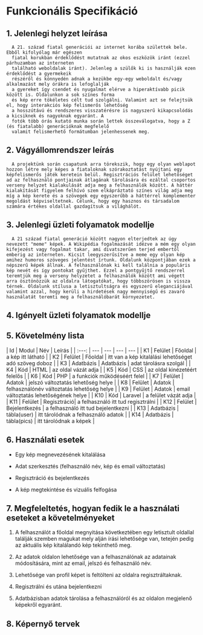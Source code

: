 # Funkcionális Specifikáció
## 1. Jelenlegi helyzet leírása
      A 21. század fiatal generációi az internet korába születtek bele. Ebből kifolyólag már egészen
      fiatal korukban érdeklődést mutatnak az okos eszközök iránt (ezzel párhuzamban az interneten
      található weboldalak iránt). Jelenleg a szülők ki is használják ezen érdeklődést a gyermekeik
      részéről és könnyedén adnak a kezükbe egy-egy weboldalt és/vagy alkalmazást mely órákra is lefoglalják
      a gyereket így csendet és nyugalmat elérve a hiperaktívabb picik között is. Oldalunkon a sok színes forma
      és kép erre tökéletes célt tud szolgálni. Valamint azt se felejtsük el, hogy interakciós kép felismerős lehetőség
      a hosszútávú és rendszeres visszatérésre is nagyszerű kikapcsolódás a kicsiknek és nagyoknak egyaránt. A
      fotók több órás kutató munka során lettek összeválogatva, hogy a Z (és fiatalabb) generációknak megfelelő
      valamit felismerhető formátumban jelenhessenek meg.

## 2. Vágyállomrendszer leírás
      A projektünk során csapatunk arra törekszik, hogy egy olyan weblapot hozzon létre mely képes a fiataloknak szórakoztatást nyújtani egy képfelismerős játék keretein belül. Regisztrációs felület lehetőséget ad az felhasználó pontjainak átlagának tárolására és ezáltal csoportos verseny helyzet kialakulását adja meg a felhasználók között. A háttér kialakítását figyelem felhívó szem elkápráztató színes világ adja meg míg a kép kerete és a szövegek egy egyszerűbb a háttérrel komplementer megoldást képviseltetnek. Célunk, hogy egy hasznos és társadalom számára értékes oldallal gazdagítsuk a világhálót.

## 3. Jelenlegi üzleti folyamatok modellje
      A 21 század fiatal generáció között nagyon elterjedtek az úgy nevezett "meme" képek. A Wikipédia fogalmazását idézve a mém egy olyan kifejezést vagy fogalmat takar, ami divatszerűen terjed embertől emberig az interneten. Kicsit leegyszerűsítve a meme egy olyan kép amihez humoros szöveges jelentést írtunk. Oldalunk központjában ezek a népszerű képek állnak. A felhasználónak ki kell találnia a populáris kép nevét és így pontokat gyűjthet. Ezzel a pontgyűjtő rendszerrel teremtjük meg a verseny helyzetet a felhasználók között ami végett arra ösztönözzük az oldalra látogatókat, hogy többszörösen is vissza térnek. Oldalunk stílusa a letisztultságra és egyszerű eleganciájával valamint azzal, hogy kerüli a hirdetések nagy mennyiségű és zavaró használatát teremti meg a felhasználóbarát környezetet.
      
## 4. Igényelt üzleti folyamatok modellje

## 5. Követelmény lista
| Id | Modul | Név | Leírás |
| :---: | --- | --- | --- | --- |
| K1 | Felület | Főoldal | a kép itt látható |
| K2 | Felület | Főoldal | itt van a kép kitalálási lehetőséget adó szöveg doboz |
| K3 | Adatbázis | Adatbázis | adat tárolásra szolgál | 
| K4 | Kód  | HTML | az oldal vázát adja |
| K5 | Kód  | CSS | az oldal kinézetéért felelős |
| K6 | Kód  | PHP | a funkciók működéséért felel |
| K7 | Felület | Adatok | jelszó változtatás lehetőség helye |
| K8 | Felület | Adatok | felhasználónév változtatás lehetőség helye |
| K9 | Felület | Adatok | email változtatás lehetőségének helye |
| K10 | Kód | Laravel | a felület vázát adja |
| K11 | Felület | Regisztráció| a felhasználó itt tud regisztrálni |
| K12 | Felület | Bejelentkezés | a felhasználó itt tud bejelentkezni |
| K13 | Adatbázis | tábla(user) | itt tárolódnak a felhasználó adatok |
| K14 | Adatbázis |  tábla(pics) | itt tárolódnak a képek |

## 6. Használati esetek
- Egy kép megnevezésének kitalálása

- Adat szerkesztés (felhasználó név, kép és email változtatás)

- Regisztráció és bejelentkezés

- A kép megtekintése és vizuális felfogása

## 7. Megfeleltetés, hogyan fedik le a használati eseteket a követelményeket
1. A felhasználót a főoldal megnyitása következtében egy letisztult oldallal találják szemben magukat mely alján írási lehetősége van, tetején pedig az aktuális kép kitalálandó kép tekinthető meg.

2. Az adatok oldalon lehetősége van a felhasználónak az adatainak módosítására, mint az email, jelszó és felhasználó név.

3. Lehetősége van profil képet is feltölteni az oldalra regisztráltaknak.

4. Regisztrálni és utána bejelentkezni

5. Adatbázisban adatok tárolása a felhasználóról és az oldalon megjelenő képekről egyaránt.


## 8. Képernyő tervek







